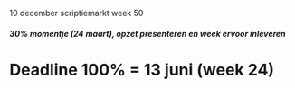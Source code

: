10 december scriptiemarkt
week 50

##### 30% momentje (24 maart), opzet presenteren en week ervoor inleveren
# Deadline 100% = 13 juni (week 24)








